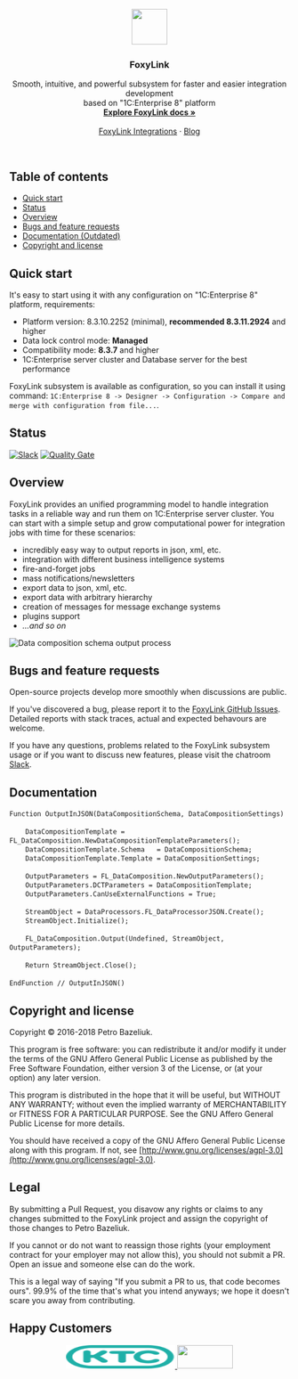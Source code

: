 <p align="center">
  <a href="https://pbazeliuk.com/foxylink">
    <img src="https://github.com/pbazeliuk/FoxyLink/blob/develop/img/FoxyLink64.png" alt="" width=64 height=64>
  </a>
  <h3 align="center">FoxyLink</h3>

  <p align="center">
    Smooth, intuitive, and powerful subsystem for faster and easier integration development 
    <br>based on "1C:Enterprise 8" platform
    <br>
    <a href="https://pbazeliuk.com/foxylink/docs/"><strong>Explore FoxyLink docs »</strong></a>
    <br>
    <br>
    <a href="https://pbazeliuk.com/foxylink/integrations">FoxyLink Integrations</a>
    ·
    <a href="https://pbazeliuk.com/tag/FoxyLink/">Blog</a>
  </p>
</p>

<br>

## Table of contents

- [Quick start](#quick-start)
- [Status](#status)
- [Overview](#overview)
- [Bugs and feature requests](#bugs-and-feature-requests)
- [Documentation (Outdated)](#documentation)
- [Copyright and license](#copyright-and-license)

## Quick start

It's easy to start using it with any configuration on "1C:Enterprise 8" platform, requirements:
- Platform version: 8.3.10.2252 (minimal), **recommended 8.3.11.2924** and higher
- Data lock control mode: **Managed**
- Compatibility mode: **8.3.7** and higher
- 1C:Enterprise server cluster and Database server for the best performance 

FoxyLink subsystem is available as configuration, so you can install it using command:
```1C:Enterprise 8 -> Designer -> Configuration -> Compare and merge with configuration from file...```. 

## Status

[![Slack](https://img.shields.io/badge/chat-on%20slack-3BB9FF.svg)](https://foxylinkio.herokuapp.com/)
[![Quality Gate](https://sonar.silverbulleters.org/api/badges/gate?key=ktc-foxylink)](https://sonar.silverbulleters.org/dashboard?id=ktc-foxylink)


## Overview

FoxyLink provides an unified programming model to handle integration tasks in a reliable way and run them on 1C:Enterprise server cluster. You can start with a simple setup and grow computational power for integration jobs with time for these scenarios: 

- incredibly easy way to output reports in json, xml, etc.
- integration with different business intelligence systems
- fire-and-forget jobs
- mass notifications/newsletters
- export data to json, xml, etc.
- export data with arbitrary hierarchy  
- creation of messages for message exchange systems
- plugins support
- *...and so on*

![Data composition schema output process](https://raw.githubusercontent.com/pbazeliuk/OutputProcessorExtension/develop/img/OutputProcess.png)

## Bugs and feature requests

Open-source projects develop more smoothly when discussions are public.

If you've discovered a bug, please report it to the [FoxyLink GitHub Issues](https://github.com/pbazeliuk/FoxyLink/issues?state=open). Detailed reports with stack traces, actual and expected behavours are welcome.

If you have any questions, problems related to the FoxyLink subsystem usage or if you want to discuss new features, please visit the chatroom [Slack](https://foxylinkio.herokuapp.com/).

## Documentation 

```1C-Enterprise
Function OutputInJSON(DataCompositionSchema, DataCompositionSettings)
    
    DataCompositionTemplate = FL_DataComposition.NewDataCompositionTemplateParameters();
    DataCompositionTemplate.Schema   = DataCompositionSchema;
    DataCompositionTemplate.Template = DataCompositionSettings;
    
    OutputParameters = FL_DataComposition.NewOutputParameters();
    OutputParameters.DCTParameters = DataCompositionTemplate;
    OutputParameters.CanUseExternalFunctions = True;
    
    StreamObject = DataProcessors.FL_DataProcessorJSON.Create();
    StreamObject.Initialize();
	
    FL_DataComposition.Output(Undefined, StreamObject, OutputParameters);
    
    Return StreamObject.Close();
   
EndFunction // OutputInJSON()     
```

## Copyright and license

Copyright © 2016-2018 Petro Bazeliuk.

This program is free software: you can redistribute it and/or modify
it under the terms of the GNU Affero General Public License as
published by the Free Software Foundation, either version 3 of the
License, or (at your option) any later version.

This program is distributed in the hope that it will be useful,
but WITHOUT ANY WARRANTY; without even the implied warranty of
MERCHANTABILITY or FITNESS FOR A PARTICULAR PURPOSE.  See the
GNU Affero General Public License for more details.

You should have received a copy of the GNU Affero General Public License
along with this program. If not, see [http://www.gnu.org/licenses/agpl-3.0](http://www.gnu.org/licenses/agpl-3.0).

Legal
------

By submitting a Pull Request, you disavow any rights or claims to any changes submitted to the FoxyLink project and assign the copyright of those changes to Petro Bazeliuk.

If you cannot or do not want to reassign those rights (your employment contract for your employer may not allow this), you should not submit a PR. Open an issue and someone else can do the work.

This is a legal way of saying "If you submit a PR to us, that code becomes ours". 99.9% of the time that's what you intend anyways; we hope it doesn't scare you away from contributing.

## Happy Customers

<p align="center">
  <a href="https://ktc.ua">
    <img src="https://github.com/FoxyLinkIO/FoxyLink/blob/develop/img/customers/ktc.svg" alt="" width=196px height=42px/>
  </a>
  <a href="https://previa.uk.com/">
    <img src="https://github.com/FoxyLinkIO/FoxyLink/blob/develop/img/customers/previa.uk.png" alt="" width=100px height=42px/>
  </a>
</p>

